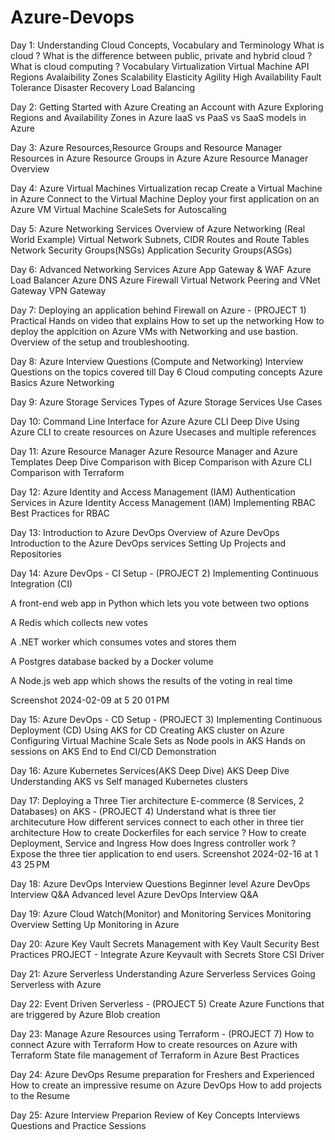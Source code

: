 # Azure-Devops

Day 1: Understanding Cloud Concepts, Vocabulary and Terminology
What is cloud ?
What is the difference between public, private and hybrid cloud ?
What is cloud computing ?
Vocabulary
Virtualization
Virtual Machine
API
Regions
Avalaibility Zones
Scalability
Elasticity
Agility
High Availability
Fault Tolerance
Disaster Recovery
Load Balancing

Day 2: Getting Started with Azure
Creating an Account with Azure
Exploring Regions and Availability Zones in Azure
IaaS vs PaaS vs SaaS models in Azure

Day 3: Azure Resources,Resource Groups and Resource Manager
Resources in Azure
Resource Groups in Azure
Azure Resource Manager Overview

Day 4: Azure Virtual Machines
Virtualization recap
Create a Virtual Machine in Azure
Connect to the Virtual Machine
Deploy your first application on an Azure VM
Virtual Machine ScaleSets for Autoscaling

Day 5: Azure Networking Services
Overview of Azure Networking (Real World Example)
Virtual Network
Subnets, CIDR
Routes and Route Tables
Network Security Groups(NSGs)
Application Security Groups(ASGs)

Day 6: Advanced Networking Services
Azure App Gateway & WAF
Azure Load Balancer
Azure DNS
Azure Firewall
Virtual Network Peering and VNet Gateway
VPN Gateway

Day 7: Deploying an application behind Firewall on Azure - (PROJECT 1)
Practical Hands on video that explains
How to set up the networking
How to deploy the applcition on Azure VMs with Networking and use bastion.
Overview of the setup and troubleshooting.

Day 8: Azure Interview Questions (Compute and Networking)
Interview Questions on the topics covered till Day 6
Cloud computing concepts
Azure Basics
Azure Networking

Day 9: Azure Storage Services
Types of Azure Storage Services
Use Cases

Day 10: Command Line Interface for Azure
Azure CLI Deep Dive
Using Azure CLI to create resources on Azure
Usecases and multiple references

Day 11: Azure Resource Manager
Azure Resource Manager and Azure Templates Deep Dive
Comparison with Bicep
Comparison with Azure CLI
Comparison with Terraform

Day 12: Azure Identity and Access Management (IAM)
Authentication Services in Azure
Identity Access Management (IAM)
Implementing RBAC
Best Practices for RBAC

Day 13: Introduction to Azure DevOps
Overview of Azure DevOps
Introduction to the Azure DevOps services
Setting Up Projects and Repositories

Day 14: Azure DevOps - CI Setup - (PROJECT 2)
Implementing Continuous Integration (CI)

A front-end web app in Python which lets you vote between two options

A Redis which collects new votes

A .NET worker which consumes votes and stores them

A Postgres database backed by a Docker volume

A Node.js web app which shows the results of the voting in real time

Screenshot 2024-02-09 at 5 20 01 PM

Day 15: Azure DevOps - CD Setup - (PROJECT 3)
Implementing Continuous Deployment (CD)
Using AKS for CD
Creating AKS cluster on Azure
Configuring Virtual Machine Scale Sets as Node pools in AKS
Hands on sessions on AKS
End to End CI/CD Demonstration

Day 16: Azure Kubernetes Services(AKS Deep Dive)
AKS Deep Dive
Understanding AKS vs Self managed Kubernetes clusters

Day 17: Deploying a Three Tier architecture E-commerce (8 Services, 2 Databases) on AKS - (PROJECT 4)
Understand what is three tier architecuture
How different services connect to each other in three tier architecture
How to create Dockerfiles for each service ?
How to create Deployment, Service and Ingress
How does Ingress controller work ?
Expose the three tier application to end users.
Screenshot 2024-02-16 at 1 43 25 PM

Day 18: Azure DevOps Interview Questions
Beginner level Azure DevOps Interview Q&A
Advanced level Azure DevOps Interview Q&A

Day 19: Azure Cloud Watch(Monitor) and Monitoring Services
Monitoring Overview
Setting Up Monitoring in Azure

Day 20: Azure Key Vault
Secrets Management with Key Vault
Security Best Practices
PROJECT - Integrate Azure Keyvault with Secrets Store CSI Driver

Day 21: Azure Serverless
Understanding Azure Serverless Services
Going Serverless with Azure

Day 22: Event Driven Serverless - (PROJECT 5)
Create Azure Functions that are triggered by Azure Blob creation

Day 23: Manage Azure Resources using Terraform - (PROJECT 7)
How to connect Azure with Terraform
How to create resources on Azure with Terraform
State file management of Terraform in Azure
Best Practices

Day 24: Azure DevOps Resume preparation for Freshers and Experienced
How to create an impressive resume on Azure DevOps
How to add projects to the Resume

Day 25: Azure Interview Preparion
Review of Key Concepts
Interviews Questions and Practice Sessions
